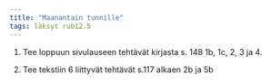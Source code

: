 ```yaml
---
title: "Maanantain tunnille"
tags: läksyt rub12.5
---
```


1. Tee loppuun sivulauseen tehtävät kirjasta s. 148 1b, 1c, 2, 3 ja 4.

2. Tee tekstiin 6 liittyvät tehtävät s.117 alkaen 2b ja 5b